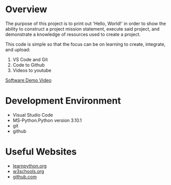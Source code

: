 # Overview
The purpose of this project is to print out 'Hello, World!' in order to show the 
ability to construct a project mission statement, execute said project, and 
demonstrate a knowledge of resources used to create a project.

This code is simple so that the focus can be on learning to create, integrate, and upload:
1. VS Code and Git
2. Code to Github
3. Videos to youtube

[Software Demo Video](https://youtu.be/6cuYfdxkx1o)

# Development Environment

* Visual Studio Code
* MS-Python.Python version 3.10.1
* git
* github

# Useful Websites

* [learnpython.org](https://www.learnpython.org/en/Hello%2C_World!)
* [w3schools.org](https://www.w3schools.com/python/python_comments.asp)
* [github.com](https://github.com/sailesh307/GitHubTutorial)